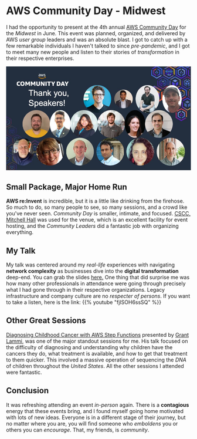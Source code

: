 # AWS Community Day - Midwest


I had the opportunity to present at the 4th annual [AWS Community Day](https://www.midwestcommunityday.com/) for the _Midwest_ in June. This event was planned, organized, and delivered by AWS _user group_ leaders and was an absolute blast. I got to catch up with a few remarkable individuals I haven't talked to since _pre-pandemic_, and I got to meet many new people and listen to their stories of _transformation_ in their respective enterprises.

![intro](intro.jpeg "Intro")

## Small Package, Major Home Run
**AWS re:Invent** is incredible, but it is a little like drinking from the firehose. So much to do, so many people to see, so many sessions, and a crowd like you've never seen. _Community Day_ is smaller, intimate, and focused. [CSCC, Mitchell Hall](https://www.cscc.edu/community/conference-services/mitchell-hall-event-center.shtml) was used for the venue, which is an excellent facility for event hosting, and the _Community Leaders_ did a fantastic job with organizing everything.

## My Talk
My talk was centered around my _real-life_ experiences with navigating **network complexity** as businesses dive into the **digital transformation** deep-end. You can grab the slides [here.](https://github.com/wcollins/cruising-through-network-complexity) One thing that did surprise me was how many other professionals in attendance were going through precisely what I had gone through in their respective organizations. Legacy infrastructure and company culture are no _respecter of persons_. If you want to take a listen, here is the link:
{{% youtube "fjISOH6ssSQ" %}}

## Other Great Sessions
[Diagnosing Childhood Cancer with AWS Step Functions](https://www.youtube.com/watch?v=2l8Vx_5Wdp4) presented by [Grant Lammi](https://www.linkedin.com/in/grant-lammi-88aa30/), was one of the major standout sessions for me. His talk focused on the difficulty of diagnosing and understanding why children have the cancers they do, what treatment is available, and how to get that treatment to them quicker. This involved a massive operation of sequencing the _DNA_ of children throughout the _United States_. All the other sessions I attended were fantastic.

## Conclusion
It was refreshing attending an event _in-person_ again. There is a **contagious** energy that these events bring, and I found myself going home motivated with lots of new ideas. Everyone is in a different stage of their journey, but no matter where you are, you will find someone who _emboldens_ you or others you can _encourage_. That, my friends, is _community_.
